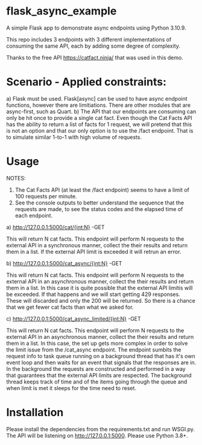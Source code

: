 # flask_async_example
A simple Flask app to demonstrate async endpoints using Python 3.10.9.

This repo includes 3 endpoints with 3 different implementations of consuming the same API, each by adding some degree of complexity.

Thanks to the free API https://catfact.ninja/ that was used in this demo.

# Scenario - Applied constraints:
a) Flask must be used. Flask[async] can be used to have async endpoint functions, however there are limitiations. There are other modules that are async-first, such as Quart.
b) The API that our endpoints are consuming can only be hit once to provide a single cat fact. Even though the Cat Facts API has the ability to return a list of facts for 1 request, we will pretend that this is not an option and that our only option is to use the /fact endpoint. That is to simulate similar 1-to-1 with high volume of requests.



# Usage

NOTES: 
1) The Cat Facts API (at least the /fact endpoint) seems to have a limit of 100 requests per minute.
2) See the console outputs to better understand the sequence that the requests are made, to see the status codes and the elapsed time of each endpoint.

a) http://127.0.0.1:5000/cat/{int:N} -GET

 This will return N cat facts. This endpoint will perform N requests to the external API in a synchronous manner, collect the their results and return them in a list. If the external API limit is exceeded it will retrun an error.
 
b) http://127.0.0.1:5000/cat_async/{int:N} -GET

 This will return N cat facts. This endpoint will perform N requests to the external API in an asynchronous manner, collect the their results and return them in a list. In this case it is quite possible that the external API limitis will be exceeded. If that happens and we will start getting 429 responses. These will discarded and only the 200 will be returned. So there is a chance that we get fewer cat facts than what we asked for.
 
c) http://127.0.0.1:5000/cat_async_limited/{int:N} -GET

 This will return N cat facts. This endpoint will perform N requests to the external API in an asynchronous manner, collect the their results and return them in a list. In this case, the set up gets more complex in order to solve the limit issue from the /cat_async endpoint. The endpoint sumbits the request info to task queue running on a background thread that has it's own event loop and then waits for an event that signals that the responses are in. In the background the requests are constructed and performed in a way that guarantees that the external API limits are respected. The background thread keeps track of time and of the items going through the queue and when limit is met it sleeps for the time need to reset.
 
# Installation
Please install the dependencies from the requirements.txt and run WSGI.py. The API will be listening on http://127.0.0.1:5000. Please use Python 3.8+.

